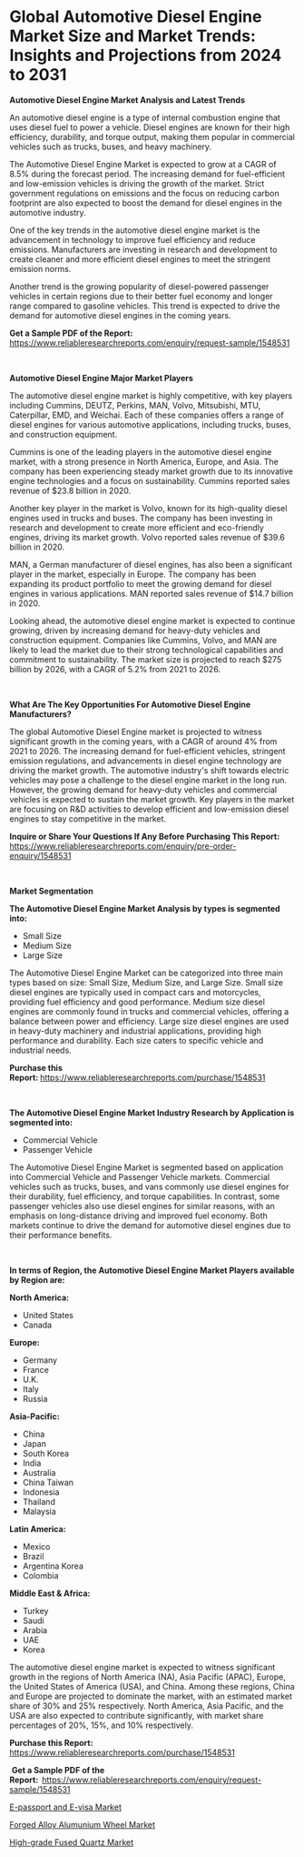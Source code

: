 <p><h1>Global Automotive Diesel Engine Market Size and Market Trends: Insights and Projections from 2024 to 2031</h1></p><p><strong>Automotive Diesel Engine Market Analysis and Latest Trends</strong></p>
<p><p>An automotive diesel engine is a type of internal combustion engine that uses diesel fuel to power a vehicle. Diesel engines are known for their high efficiency, durability, and torque output, making them popular in commercial vehicles such as trucks, buses, and heavy machinery.</p><p>The Automotive Diesel Engine Market is expected to grow at a CAGR of 8.5% during the forecast period. The increasing demand for fuel-efficient and low-emission vehicles is driving the growth of the market. Strict government regulations on emissions and the focus on reducing carbon footprint are also expected to boost the demand for diesel engines in the automotive industry.</p><p>One of the key trends in the automotive diesel engine market is the advancement in technology to improve fuel efficiency and reduce emissions. Manufacturers are investing in research and development to create cleaner and more efficient diesel engines to meet the stringent emission norms.</p><p>Another trend is the growing popularity of diesel-powered passenger vehicles in certain regions due to their better fuel economy and longer range compared to gasoline vehicles. This trend is expected to drive the demand for automotive diesel engines in the coming years.</p></p>
<p><strong>Get a Sample PDF of the Report:&nbsp;</strong> <a href="https://www.reliableresearchreports.com/enquiry/request-sample/1548531">https://www.reliableresearchreports.com/enquiry/request-sample/1548531</a></p>
<p>&nbsp;</p>
<p><strong>Automotive Diesel Engine Major Market Players</strong></p>
<p><p>The automotive diesel engine market is highly competitive, with key players including Cummins, DEUTZ, Perkins, MAN, Volvo, Mitsubishi, MTU, Caterpillar, EMD, and Weichai. Each of these companies offers a range of diesel engines for various automotive applications, including trucks, buses, and construction equipment.</p><p>Cummins is one of the leading players in the automotive diesel engine market, with a strong presence in North America, Europe, and Asia. The company has been experiencing steady market growth due to its innovative engine technologies and a focus on sustainability. Cummins reported sales revenue of $23.8 billion in 2020.</p><p>Another key player in the market is Volvo, known for its high-quality diesel engines used in trucks and buses. The company has been investing in research and development to create more efficient and eco-friendly engines, driving its market growth. Volvo reported sales revenue of $39.6 billion in 2020.</p><p>MAN, a German manufacturer of diesel engines, has also been a significant player in the market, especially in Europe. The company has been expanding its product portfolio to meet the growing demand for diesel engines in various applications. MAN reported sales revenue of $14.7 billion in 2020.</p><p>Looking ahead, the automotive diesel engine market is expected to continue growing, driven by increasing demand for heavy-duty vehicles and construction equipment. Companies like Cummins, Volvo, and MAN are likely to lead the market due to their strong technological capabilities and commitment to sustainability. The market size is projected to reach $275 billion by 2026, with a CAGR of 5.2% from 2021 to 2026.</p></p>
<p>&nbsp;</p>
<p><strong>What Are The Key Opportunities For Automotive Diesel Engine Manufacturers?</strong></p>
<p><p>The global Automotive Diesel Engine market is projected to witness significant growth in the coming years, with a CAGR of around 4% from 2021 to 2026. The increasing demand for fuel-efficient vehicles, stringent emission regulations, and advancements in diesel engine technology are driving the market growth. The automotive industry's shift towards electric vehicles may pose a challenge to the diesel engine market in the long run. However, the growing demand for heavy-duty vehicles and commercial vehicles is expected to sustain the market growth. Key players in the market are focusing on R&D activities to develop efficient and low-emission diesel engines to stay competitive in the market.</p></p>
<p><strong>Inquire or Share Your Questions If Any Before Purchasing This Report:</strong> <a href="https://www.reliableresearchreports.com/enquiry/pre-order-enquiry/1548531">https://www.reliableresearchreports.com/enquiry/pre-order-enquiry/1548531</a></p>
<p>&nbsp;</p>
<p><strong>Market Segmentation</strong></p>
<p><strong>The Automotive Diesel Engine Market Analysis by types is segmented into:</strong></p>
<p><ul><li>Small Size</li><li>Medium Size</li><li>Large Size</li></ul></p>
<p><p>The Automotive Diesel Engine Market can be categorized into three main types based on size: Small Size, Medium Size, and Large Size. Small size diesel engines are typically used in compact cars and motorcycles, providing fuel efficiency and good performance. Medium size diesel engines are commonly found in trucks and commercial vehicles, offering a balance between power and efficiency. Large size diesel engines are used in heavy-duty machinery and industrial applications, providing high performance and durability. Each size caters to specific vehicle and industrial needs.</p></p>
<p><strong>Purchase this Report:&nbsp;</strong><a href="https://www.reliableresearchreports.com/purchase/1548531">https://www.reliableresearchreports.com/purchase/1548531</a></p>
<p>&nbsp;</p>
<p><strong>The Automotive Diesel Engine Market Industry Research by Application is segmented into:</strong></p>
<p><ul><li>Commercial Vehicle</li><li>Passenger Vehicle</li></ul></p>
<p><p>The Automotive Diesel Engine Market is segmented based on application into Commercial Vehicle and Passenger Vehicle markets. Commercial vehicles such as trucks, buses, and vans commonly use diesel engines for their durability, fuel efficiency, and torque capabilities. In contrast, some passenger vehicles also use diesel engines for similar reasons, with an emphasis on long-distance driving and improved fuel economy. Both markets continue to drive the demand for automotive diesel engines due to their performance benefits.</p></p>
<p>&nbsp;</p>
<p><strong>In terms of Region, the Automotive Diesel Engine Market Players available by Region are:</strong></p>
<p>
    <p> <strong> North America: </strong>
        <ul>
            <li>United States</li>
            <li>Canada</li>
        </ul>
        </p> 
    <p> <strong> Europe: </strong>
        <ul>
            <li>Germany</li>
            <li>France</li>
            <li>U.K.</li>
            <li>Italy</li>
            <li>Russia</li>
        </ul>
        </p> 
    <p> <strong> Asia-Pacific: </strong>
        <ul>
            <li>China</li>
            <li>Japan</li>
            <li>South Korea</li>
            <li>India</li>
            <li>Australia</li>
            <li>China Taiwan</li>
            <li>Indonesia</li>
            <li>Thailand</li>
            <li>Malaysia</li>
        </ul>
        </p> 
    <p> <strong> Latin America: </strong>
        <ul>
            <li>Mexico</li>
            <li>Brazil</li>
            <li>Argentina Korea</li>
            <li>Colombia</li>
        </ul>
        </p> 
    <p> <strong> Middle East & Africa: </strong>
        <ul>
            <li>Turkey</li>
            <li>Saudi</li>
            <li>Arabia</li>
            <li>UAE</li>
            <li>Korea</li>
        </ul>
    </p>
    </p>
<p><p>The automotive diesel engine market is expected to witness significant growth in the regions of North America (NA), Asia Pacific (APAC), Europe, the United States of America (USA), and China. Among these regions, China and Europe are projected to dominate the market, with an estimated market share of 30% and 25% respectively. North America, Asia Pacific, and the USA are also expected to contribute significantly, with market share percentages of 20%, 15%, and 10% respectively.</p></p>
<p><strong>Purchase this Report: </strong><a href="https://www.reliableresearchreports.com/purchase/1548531">https://www.reliableresearchreports.com/purchase/1548531</a></p>
<p>&nbsp;<strong>Get a Sample PDF of the Report:&nbsp;&nbsp;</strong><a href="https://www.reliableresearchreports.com/enquiry/request-sample/1548531">https://www.reliableresearchreports.com/enquiry/request-sample/1548531</a></p>
<p><strong></strong></p>
<p><p><a href="https://view.publitas.com/reportprime-1/e-passport-and-e-visa-market-size-furnishes-valuable-information-encompassing-market-share-market-trends-and-projections-spanning-from-2023-to-2030/">E-passport and E-visa Market</a></p><p><a href="https://view.publitas.com/reportprime-1/forged-alloy-alumunium-wheel-market-size-market-trends-and-growth-outlook-forecasted-for-period-from-2023-to-2030/">Forged Alloy Alumunium Wheel Market</a></p><p><a href="https://view.publitas.com/reportprime-1/high-grade-fused-quartz-market-size-and-examines-its-market-scope-with-a-primary-focus-on-growth-opportunities-and-forecasted-trends-spanning-from-2023-to-2030/">High-grade Fused Quartz Market</a></p></p>